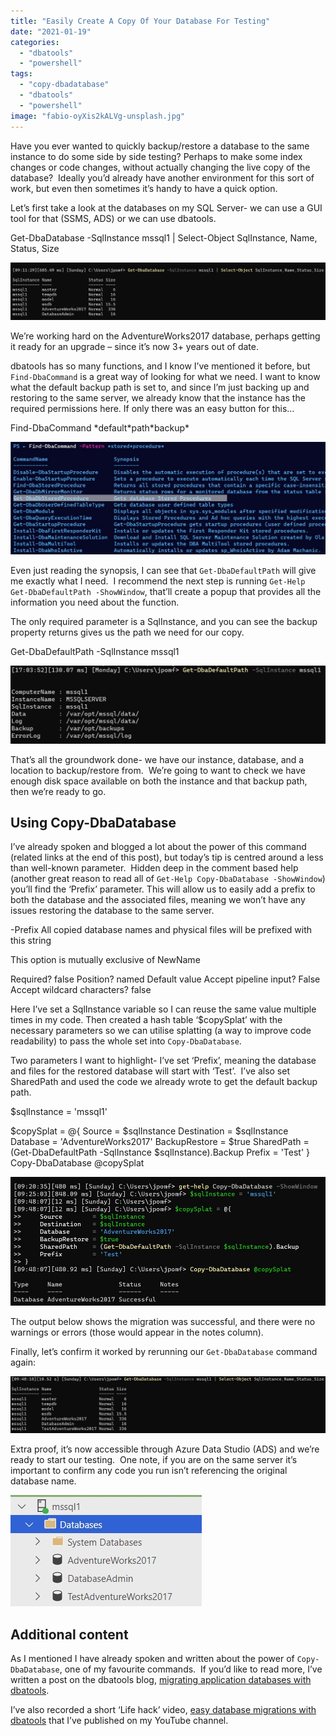 ```yaml
---
title: "Easily Create A Copy Of Your Database For Testing"
date: "2021-01-19"
categories:
  - "dbatools"
  - "powershell"
tags:
  - "copy-dbadatabase"
  - "dbatools"
  - "powershell"
image: "fabio-oyXis2kALVg-unsplash.jpg"
---
```


Have you ever wanted to quickly backup/restore a database to the same instance to do some side by side testing? Perhaps to make some index changes or code changes, without actually changing the live copy of the database?  Ideally you’d already have another environment for this sort of work, but even then sometimes it’s handy to have a quick option.

Let’s first take a look at the databases on my SQL Server- we can use a GUI tool for that (SSMS, ADS) or we can use dbatools.

Get-DbaDatabase -SqlInstance mssql1 | Select-Object SqlInstance, Name, Status, Size

![Get-DbaDatabase](images/GetDatabase.jpg)

We’re working hard on the AdventureWorks2017 database, perhaps getting it ready for an upgrade – since it’s now 3+ years out of date.

dbatools has so many functions, and I know I’ve mentioned it before, but `Find-DbaCommand` is a great way of looking for what we need. I want to know what the default backup path is set to, and since I’m just backing up and restoring to the same server, we already know that the instance has the required permissions here. If only there was an easy button for this…

Find-DbaCommand \*default\*path\*backup\*

![results of Find-DbaCommand](images/findcommand.jpg)

Even just reading the synopsis, I can see that `Get-DbaDefaultPath` will give me exactly what I need.  I recommend the next step is running `Get-Help Get-DbaDefaultPath -ShowWindow`, that’ll create a popup that provides all the information you need about the function.

The only required parameter is a SqlInstance, and you can see the backup property returns gives us the path we need for our copy.

Get-DbaDefaultPath -SqlInstance mssql1

![Get-DbaDefaultPath output](images/GetDbaDefaultPath.jpg)

That’s all the groundwork done- we have our instance, database, and a location to backup/restore from.  We’re going to want to check we have enough disk space available on both the instance and that backup path, then we’re ready to go.

## **Using Copy-DbaDatabase**

I’ve already spoken and blogged a lot about the power of this command (related links at the end of this post), but today’s tip is centred around a less than well-known parameter.  Hidden deep in the comment based help (another great reason to read all of `Get-Help Copy-DbaDatabase -ShowWindow`) you’ll find the ‘Prefix’ parameter. This will allow us to easily add a prefix to both the database and the associated files, meaning we won’t have any issues restoring the database to the same server.

\-Prefix <String>
All copied database names and physical files will be prefixed with this string

This option is mutually exclusive of NewName

Required?                    false
Position?                    named
Default value
Accept pipeline input?       False
Accept wildcard characters?  false

Here I’ve set a SqlInstance variable so I can reuse the same value multiple times in my code. Then created a hash table ‘$copySplat’ with the necessary parameters so we can utilise splatting (a way to improve code readability) to pass the whole set into `Copy-DbaDatabase`. 

Two parameters I want to highlight- I’ve set ‘Prefix’, meaning the database and files for the restored database will start with ‘Test’.  I’ve also set SharedPath and used the code we already wrote to get the default backup path.

$sqlInstance = 'mssql1'

$copySplat = @{
    Source        = $sqlInstance
    Destination   = $sqlInstance
    Database      = 'AdventureWorks2017'
    BackupRestore = $true
    SharedPath    = (Get-DbaDefaultPath -SqlInstance $sqlInstance).Backup
    Prefix        = 'Test'
}
Copy-DbaDatabase @copySplat

![Copy-DbaDatabase](images/copyDatabase.jpg)

The output below shows the migration was successful, and there were no warnings or errors (those would appear in the notes column).

Finally, let’s confirm it worked by rerunning our `Get-DbaDatabase` command again:

![](images/GetDatabaseAfter.jpg)

Extra proof, it’s now accessible through Azure Data Studio (ADS) and we’re ready to start our testing.  One note, if you are on the same server it’s important to confirm any code you run isn’t referencing the original database name.

![](images/ADSView.jpg)

## **Additional content**

As I mentioned I have already spoken and written about the power of `Copy-DbaDatabase`, one of my favourite commands.  If you’d like to read more, I’ve written a post on the dbatools blog, [migrating application databases with dbatools](https://dbatools.io/migrating-application-dbs/).

I’ve also recorded a short ‘Life hack’ video, [easy database migrations with dbatools](https://www.youtube.com/watch?v=Fraig15pwxE&t=1s) that I’ve published on my YouTube channel.
